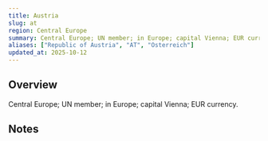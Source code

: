 ```yaml
---
title: Austria
slug: at
region: Central Europe
summary: Central Europe; UN member; in Europe; capital Vienna; EUR currency.
aliases: ["Republic of Austria", "AT", "Osterreich"]
updated_at: 2025-10-12
---
```


## Overview

Central Europe; UN member; in Europe; capital Vienna; EUR currency.

## Notes

<!-- Add your first note below -->
